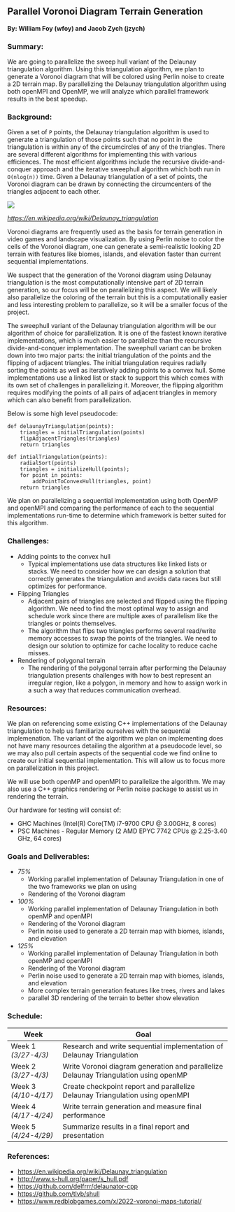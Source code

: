 ## Parallel Voronoi Diagram Terrain Generation ##
**By: William Foy (wfoy) and Jacob Zych (jzych)**
 
### Summary: ###


We are going to parallelize the sweep hull variant of the Delaunay triangulation algorithm. Using this triangulation algorithm, we plan to generate a Voronoi diagram that will be colored using Perlin noise to create a 2D terrain map. By parallelizing the Delaunay triangulation algorithm using both openMPI and OpenMP, we will analyze which parallel framework results in the best speedup.


### Background: ###

Given a set of `P` points, the Delaunay triangulation algorithm is used to generate a triangulation of those points such that no point in the triangulation is within any of the circumcircles of any of the triangles. There are several different algorithms for implementing this with various efficiences. The most efficient algorithms include the recursive divide-and-conquer approach and the iterative sweephull algorithm which both run in `O(nlog(n))` time. Given a Delaunay triangulation of a set of points, the Voronoi diagram can be drawn by connecting the circumcenters of the triangles adjacent to each other. 


![](https://i.imgur.com/2Eefk2U.png)

*https://en.wikipedia.org/wiki/Delaunay_triangulation*

Voronoi diagrams are frequently used as the basis for terrain generation in video games and landscape visualization. By using Perlin noise to color the cells of the Voronoi diagram, one can generate a semi-realistic looking 2D terrain with features like biomes, islands, and elevation faster than current sequential implementations. 

We suspect that the generation of the Voronoi diagram using Delaunay triangulation is the most computationally intensive part of 2D terrain generation, so our focus will be on parallelizing this aspect. We will likely also parallelize the coloring of the terrain but this is a computationally easier and less interesting problem to parallelize, so it will be a smaller focus of the project. 

The sweephull variant of the Delaunay triangulation algorithm will be our algorithm of choice for parallelization. It is one of the fastest known iterative implementations, which is much easier to parallelize than the recursive divide-and-conquer implementation. The sweephull variant can be broken down into two major parts: the initial triangulation of the points and the flipping of adjacent triangles. The initial triangulation requires radially sorting the points as well as iteratively adding points to a convex hull. Some implementations use a linked list or stack to support this which comes with its own set of challenges in parallelizing it. Moreover, the flipping algorithm requires modifying the points of all pairs of adjacent triangles in memory which can also benefit from parallelization. 

Below is some high level pseudocode: 

```
def delaunayTriangulation(points):
    triangles = initialTriangulation(points)
    flipAdjacentTriangles(triangles)
    return triangles 

def intialTriangulation(points):
    radialSort(points)
    triangles = initializeHull(points);
    for point in points:
        addPointToConvexHull(triangles, point)
    return triangles 
```

We plan on parallelizing a sequential implementation using both OpenMP and openMPI and comparing the performance of each to the sequential implementations run-time to determine which framework is better suited for this algorithm. 


### Challenges: ###

* Adding points to the convex hull 
    * Typical implementations use data structures like linked lists or stacks. We need to consider how we can design a solution that correctly generates the triangulation and avoids data races but still optimizes for performance. 
* Flipping Triangles 
    * Adjacent pairs of triangles are selected and flipped using the flipping algorithm. We need to find the most optimal way to assign and schedule work since there are multiple axes of parallelism like the triangles or points themselves.
    * The algorithm that flips two triangles performs several read/write memory accesses to swap the points of the triangles. We need to design our solution to optimize for cache locality to reduce cache misses.
* Rendering of polygonal terrain
    * The rendering of the polygonal terrain after performing the Delaunay triangulation presents challenges with how to best represent an irregular region, like a polygon, in memory and how to assign work in a such a way that reduces communication overhead.


### Resources: ### 
We plan on referencing some existing C++ implementations of the Delaunay triangulation to help us familiarize ourselves with the sequential implemenation. The variant of the algorithm we plan on implementing does not have many resources detailing the algorithm at a pseudocode level, so we may also pull certain aspects of the sequential code we find online to create our initial sequential implementation. This will allow us to focus more on parallelization in this project. 

We will use both openMP and openMPI to parallelize the algorithm. We may also use a C++ graphics rendering or Perlin noise package to assist us in rendering the terrain. 

Our hardware for testing will consist of:
* GHC Machines (Intel(R) Core(TM) i7-9700 CPU @ 3.00GHz, 8 cores)
* PSC Machines - Regular Memory (2 AMD EPYC 7742 CPUs @ 2.25-3.40 GHz, 64 cores)

### Goals and Deliverables: ###
* *75%*
    * Working parallel implementation of Delaunay Triangulation in one of the two frameworks we plan on using
    * Rendering of the Voronoi diagram 
* *100%* 
    * Working parallel implementation of Delaunay Triangulation in both openMP and openMPI 
    * Rendering of the Voronoi diagram 
    * Perlin noise used to generate a 2D terrain map with biomes, islands, and elevation
* *125%*
    * Working parallel implementation of Delaunay Triangulation in both openMP and openMPI 
    * Rendering of the Voronoi diagram 
    * Perlin noise used to generate a 2D terrain map with biomes, islands, and elevation
    * More complex terrain generation features like trees, rivers and lakes 
    * parallel 3D rendering of the terrain to better show elevation

### Schedule: ### 
 
| Week                 | Goal     | 
| --------             | -------- | 
| Week 1 *(3/27-4/3)*  | Research and write sequential implementation of Delaunay Triangulation                    |
| Week 2 *(3/27-4/3)*  | Write Voronoi diagram generation and parallelize Delaunay Triangulation using openMP      |
| Week 3 *(4/10-4/17)* | Create checkpoint report and parallelize Delaunay Triangulation using openMPI             |
| Week 4 *(4/17-4/24)* | Write terrain generation and measure final performance                                    |
| Week 5 *(4/24-4/29)* | Summarize results in a final report and presentation                                      |


### References:  ###
* https://en.wikipedia.org/wiki/Delaunay_triangulation
* http://www.s-hull.org/paper/s_hull.pdf
* https://github.com/delfrrr/delaunator-cpp
* https://github.com/tlvb/shull
* https://www.redblobgames.com/x/2022-voronoi-maps-tutorial/

